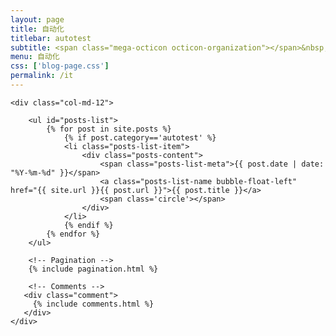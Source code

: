 ```yaml
---
layout: page
title: 自动化
titlebar: autotest
subtitle: <span class="mega-octicon octicon-organization"></span>&nbsp;&nbsp; 自动化测试
menu: 自动化
css: ['blog-page.css']
permalink: /it
---
```


<div class="row">

    <div class="col-md-12">

        <ul id="posts-list">
            {% for post in site.posts %}
                {% if post.category=='autotest' %}
                <li class="posts-list-item">
                    <div class="posts-content">
                        <span class="posts-list-meta">{{ post.date | date: "%Y-%m-%d" }}</span>
                        <a class="posts-list-name bubble-float-left" href="{{ site.url }}{{ post.url }}">{{ post.title }}</a>
                        <span class='circle'></span>
                    </div>
                </li>
                {% endif %}
            {% endfor %}
        </ul> 

        <!-- Pagination -->
        {% include pagination.html %}

        <!-- Comments -->
       <div class="comment">
         {% include comments.html %}
       </div>
    </div>

</div>
<script>
    $(document).ready(function(){

        // Enable bootstrap tooltip
        $("body").tooltip({ selector: '[data-toggle=tooltip]' });

    });
</script>
